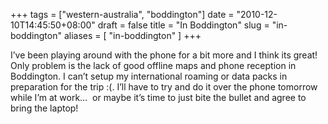 +++
tags = ["western-australia", "boddington"]
date = "2010-12-10T14:45:50+08:00"
draft = false
title = "In Boddington"
slug = "in-boddington"
aliases = [
	"in-boddington"
]
+++

I’ve been playing around with the phone for a bit more and I think its great! Only problem is the lack of good offline maps and phone reception in Boddington. I can’t setup my international roaming or data packs in preparation for the trip :(. I’ll have to try and do it over the phone tomorrow while I’m at work…  or maybe it’s time to just bite the bullet and agree to bring the laptop!


